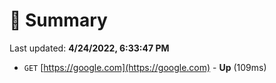# 📖 Summary
Last updated: **4/24/2022, 6:33:47 PM**

- `GET` [https://google.com](https://google.com) - **Up** (109ms)
